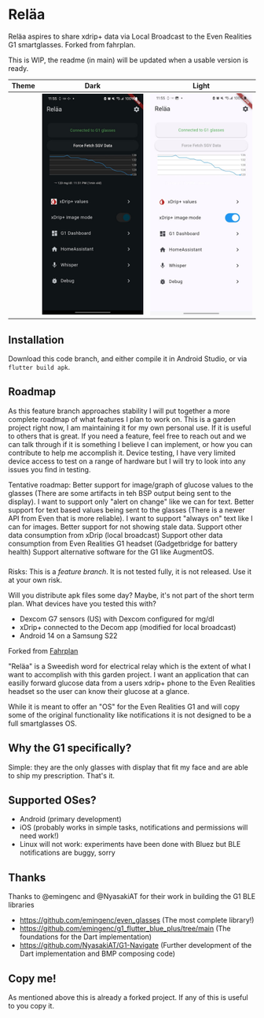 # Reläa

Reläa aspires to share xdrip+ data via Local Broadcast to the Even Realities G1 smartglasses. Forked from fahrplan.

This is WIP, the readme (in main) will be updated when a usable version is ready.

| Theme | Dark    | Light |
| -------- |---------|-------|
| | ![Dark Theme](repo_assets/dm.jpg) | ![Light Theme](repo_assets/lm.jpg)  |



## Installation
Download this code branch, and either compile it in Android Studio, or via `flutter build apk`.

## Roadmap
As this feature branch approaches stability I will put together a more complete roadmap of what features I plan to work on.
This is a garden project right now, I am maintaining it for my own personal use. If it is useful to others that is great.
If you need a feature, feel free to reach out and we can talk through if it is something I believe I can implement, 
or how you can contribute to help me accomplish it.
Device testing, I have very limited device access to test on a range of hardware but I will try to look into any issues you find in testing.

Tentative roadmap:
Better support for image/graph of glucose values to the glasses (There are some artifacts in teh BSP output being sent to the display). I want to support only "alert on change" like we can for text.
Better support for text based values being sent to the glasses (There is a newer API from Even that is more reliable). I want to support "always on" text like I can for images.
Better support for not showing stale data.
Support other data consumption from xDrip (local broadcast)
Support other data consumption from Even Realities G1 headset (Gadgetbridge for battery health)
Support alternative software for the G1 like AugmentOS.

###
Risks:
This is a _feature branch_. It is not tested fully, it is not released. Use it at your own risk.

Will you distribute apk files some day? Maybe, it's not part of the short term plan.
What devices have you tested this with?
   - Dexcom G7 sensors (US) with Dexcom configured for mg/dl
   - xDrip+ connected to the Decom app (modified for local broadcast)
   - Android 14 on a Samsung S22


Forked from [Fahrplan](https://github.com/meyskens/fahrplan/tree/main)

"Reläa" is a Sweedish word for electrical relay which is the extent of what I want to accomplish with this garden project. I want an application that can easilly forward glucose data from a users xdrip+ phone to the Even Realities headset so the user can know their glucose at a glance.

While it is meant to offer an "OS" for the Even Realities G1 and will copy some of the original functionality like notifications it is not designed to be a full smartglasses OS.

## Why the G1 specifically?

Simple: they are the only glasses with display that fit my face and are able to ship my prescription. That's it.

## Supported OSes?

- Android (primary development)
- iOS (probably works in simple tasks, notifications and permissions will need work!)
- Linux will not work: experiments have been done with Bluez but BLE notifications are buggy, sorry

## Thanks
Thanks to @emingenc and @NyasakiAT for their work in building the G1 BLE libraries
- https://github.com/emingenc/even_glasses (The most complete library!)
- https://github.com/emingenc/g1_flutter_blue_plus/tree/main (The foundations for the Dart implementation)
- https://github.com/NyasakiAT/G1-Navigate (Further development of the Dart implementation and BMP composing code)

## Copy me!

As mentioned above this is already a forked project. If any of this is useful to you copy it.